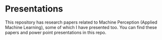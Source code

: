 # Presentations 
This repository has research papers related to Machine Perception (Applied Machine Learning), some of which I have presented too. 
You can find these papers and power point presentations in this repo. 
